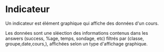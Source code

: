 
# Indicateur 

Un indicateur est élément graphique qui affiche des données d'un cours.

Les données sont une sléection des informations contenus dans les answers (success, %age, temps, sondage, etc)
filtrés par (classe, groupe,date,cours,), affichées selon un type d'affichage graphique.
